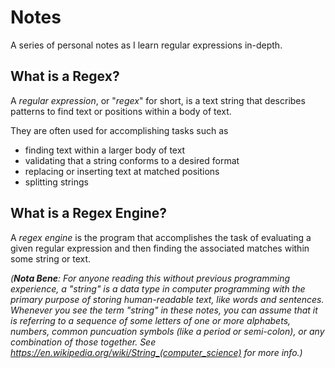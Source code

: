 # Notes

A series of personal notes as I learn regular expressions in-depth.

## What is a Regex?

A *regular expression*, or "*regex*" for short, is a text string that describes patterns to find text or positions within a body of text.

They are often used for accomplishing tasks such as
   - finding text within a larger body of text
   - validating that a string conforms to a desired format
   - replacing or inserting text at matched positions
   - splitting strings

## What is a Regex Engine?

A *regex engine* is the program that accomplishes the task of evaluating a given regular expression and then finding the associated matches within some string or text.

*(**Nota Bene**: For anyone reading this without previous programming experience, a "string" is a data type in computer programming with the primary purpose of storing human-readable text, like words and sentences. Whenever you see the term "string" in these notes, you can assume that it is referring to a sequence of some letters of one or more alphabets, numbers, common puncuation symbols (like a period or semi-colon), or any combination of those together. See https://en.wikipedia.org/wiki/String_(computer_science) for more info.)*

